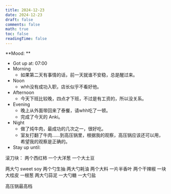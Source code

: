 ```yaml
---
title: 2024-12-23
date: 2024-12-23
draft: false
comments: false
math: true
toc: false
readingTime: false
---
```


**Mood: **

- Got up at: 07:00
- Morning
	- 如果第二天有事情的话，前一天就谁不安稳，总是醒过来。
- Noon
	- whh没有成功入职，店长似乎不看好他。
- Afternoon
	- 今天下班比较晚，四点才下班，不过是有工资的，所以没关系。
- Evening
	- 晚上从外面带回来了泰餐，请whh吃了一顿。
	- 完成了今天的 Anki。
- Night
	- 做了炖牛肉，最成功的几次之一，很好吃。
	- 室友打翻了牛肉......到高压锅里，根据我的观察，高压锅应该还可以用，希望我的观察是正确的。
- Stay up until: 

滚刀块：
	两个西红柿
	一个大洋葱
	一个大土豆
	
两大勺 sweet soy
两个勺生抽
两大勺耗油
两个大料
一片半香叶
两个干辣椒
一块大桂皮
一根葱
两大勺蒜泥
一大勺糖
一大勺盐

高压锅最高档